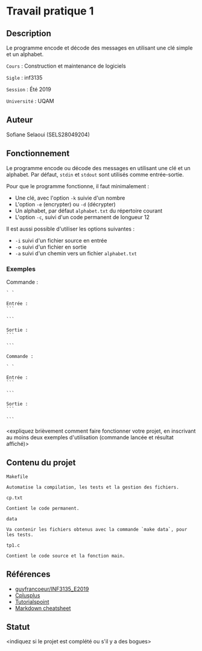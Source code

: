    # Travail pratique 1

   ## Description

   Le programme encode et décode des messages en utilisant une clé simple et un alphabet.

   `Cours` : Construction et maintenance de logiciels

   `Sigle` : inf3135

   `Session` : Été 2019

   `Université` : UQAM

   ## Auteur

   Sofiane Selaoui (SELS28049204)

   ## Fonctionnement

   Le programme encode ou décode des messages en utilisant une clé et un alphabet. Par défaut, `stdin` et `stdout` sont utilisés comme entrée-sortie.

   Pour que le programme fonctionne, il faut minimalement :

   - Une clé, avec l'option `-k` suivie d'un nombre
   - L'option `-e` (encrypter) ou `-d` (décrypter)
   - Un alphabet, par défaut `alphabet.txt` du répertoire courant
   - L'option `-c`, suivi d'un code permanent de longueur 12

   Il est aussi possible d'utiliser les options suivantes :

   - `-i` suivi d'un fichier source en entrée
   - `-o` suivi d'un fichier en sortie 
   - `-a` suivi d'un chemin vers un fichier `alphabet.txt`

   ### Exemples

   Commande : 

    ` `

    Entrée :
    ```

    ```

    Sortie : 
    ```

    ```

    Commande : 

    ` `

    Entrée :
    ```

    ```

    Sortie : 
    ```

    ```

   <expliquez brièvement comment faire fonctionner votre projet, en inscrivant
   au moins deux exemples d'utilisation (commande lancée et résultat affiché)>

   ## Contenu du projet

   `Makefile`
   ```
   Automatise la compilation, les tests et la gestion des fichiers.
   ```

   `cp.txt`
   ```
   Contient le code permanent.
   ```

   `data`
   ```
   Va contenir les fichiers obtenus avec la commande `make data`, pour les tests.
   ```

   `tp1.c`
   ```
   Contient le code source et la fonction main.
   ```

   ## Références

   - [guyfrancoeur/INF3135_E2019](https://github.com/guyfrancoeur/INF3135_E2019)
   - [Cplusplus](http://www.cplusplus.com/reference/clibrary)
   - [Tutorialspoint](https://www.tutorialspoint.com/cprogramming)
   - [Markdown cheatsheet](https://github.com/adam-p/markdown-here/wiki/Markdown-Cheatsheet)

   ## Statut

   <indiquez si le projet est complété ou s'il y a des bogues>